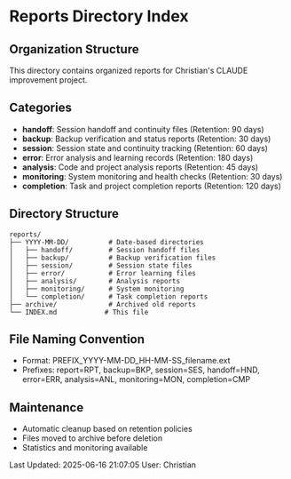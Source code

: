 # Reports Directory Index

## Organization Structure
This directory contains organized reports for Christian's CLAUDE improvement project.

## Categories
- **handoff**: Session handoff and continuity files (Retention: 90 days)
- **backup**: Backup verification and status reports (Retention: 30 days)
- **session**: Session state and continuity tracking (Retention: 60 days)
- **error**: Error analysis and learning records (Retention: 180 days)
- **analysis**: Code and project analysis reports (Retention: 45 days)
- **monitoring**: System monitoring and health checks (Retention: 30 days)
- **completion**: Task and project completion reports (Retention: 120 days)

## Directory Structure
```
reports/
├── YYYY-MM-DD/          # Date-based directories
│   ├── handoff/         # Session handoff files
│   ├── backup/          # Backup verification files
│   ├── session/         # Session state files
│   ├── error/           # Error learning files
│   ├── analysis/        # Analysis reports
│   ├── monitoring/      # System monitoring
│   └── completion/      # Task completion reports
├── archive/             # Archived old reports
└── INDEX.md            # This file

```

## File Naming Convention
- Format: PREFIX_YYYY-MM-DD_HH-MM-SS_filename.ext
- Prefixes: report=RPT, backup=BKP, session=SES, handoff=HND, error=ERR, analysis=ANL, monitoring=MON, completion=CMP

## Maintenance
- Automatic cleanup based on retention policies
- Files moved to archive before deletion
- Statistics and monitoring available

Last Updated: 2025-06-16 21:07:05
User: Christian
